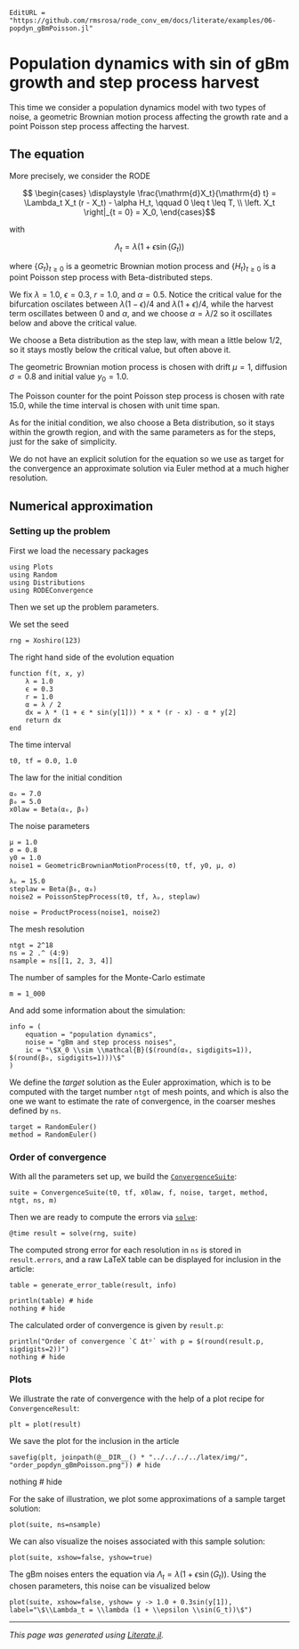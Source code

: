 ```@meta
EditURL = "https://github.com/rmsrosa/rode_conv_em/docs/literate/examples/06-popdyn_gBmPoisson.jl"
```

# Population dynamics with sin of gBm growth and step process harvest

This time we consider a population dynamics model with two types of noise, a geometric Brownian motion process affecting the growth rate and a point Poisson step process affecting the harvest.

## The equation

More precisely, we consider the RODE
```math
  \begin{cases}
    \displaystyle \frac{\mathrm{d}X_t}{\mathrm{d} t} = \Lambda_t X_t (r - X_t) - \alpha H_t, \qquad 0 \leq t \leq T, \\
  \left. X_t \right|_{t = 0} = X_0,
  \end{cases}
```
with
```math
  \Lambda_t = \lambda(1 + \epsilon\sin(G_t))
```
where $\{G_t\}_{t\geq 0}$ is a geometric Brownian motion process and $\{H_t\}_{t \geq 0}$ is a point Poisson step process with Beta-distributed steps.

We fix $\lambda = 1.0$, $\epsilon = 0.3$, $r = 1.0$, and $\alpha = 0.5$. Notice the critical value for the bifurcation oscilates between $\lambda (1 - \epsilon) / 4$ and $\lambda (1 + \epsilon) / 4$, while the harvest term oscillates between 0 and $\alpha$, and we choose $\alpha = \lambda / 2$ so it oscillates below and above the critical value.

We choose a Beta distribution as the step law, with mean a little below $1/2$, so it stays mostly below the critical value, but often above it.

The geometric Brownian motion process is chosen with drift $\mu = 1$, diffusion $\sigma = 0.8$ and initial value $y_0 = 1.0$.

The Poisson counter for the point Poisson step process is chosen with rate 15.0, while the time interval is chosen with unit time span.

As for the initial condition, we also choose a Beta distribution, so it stays within the growth region, and with the same parameters as for the steps, just for the sake of simplicity.

We do not have an explicit solution for the equation so we use as target for the convergence an approximate solution via Euler method at a much higher resolution.

## Numerical approximation

### Setting up the problem

First we load the necessary packages

````@example 06-popdyn_gBmPoisson
using Plots
using Random
using Distributions
using RODEConvergence
````

Then we set up the problem parameters.

We set the seed

````@example 06-popdyn_gBmPoisson
rng = Xoshiro(123)
````

The right hand side of the evolution equation

````@example 06-popdyn_gBmPoisson
function f(t, x, y)
    λ = 1.0
    ϵ = 0.3
    r = 1.0
    α = λ / 2
    dx = λ * (1 + ϵ * sin(y[1])) * x * (r - x) - α * y[2]
    return dx
end
````

The time interval

````@example 06-popdyn_gBmPoisson
t0, tf = 0.0, 1.0
````

The law for the initial condition

````@example 06-popdyn_gBmPoisson
α₀ = 7.0
β₀ = 5.0
x0law = Beta(α₀, β₀)
````

The noise parameters

````@example 06-popdyn_gBmPoisson
μ = 1.0
σ = 0.8
y0 = 1.0
noise1 = GeometricBrownianMotionProcess(t0, tf, y0, μ, σ)

λₚ = 15.0
steplaw = Beta(β₀, α₀)
noise2 = PoissonStepProcess(t0, tf, λₚ, steplaw)

noise = ProductProcess(noise1, noise2)
````

The mesh resolution

````@example 06-popdyn_gBmPoisson
ntgt = 2^18
ns = 2 .^ (4:9)
nsample = ns[[1, 2, 3, 4]]
````

The number of samples for the Monte-Carlo estimate

````@example 06-popdyn_gBmPoisson
m = 1_000
````

And add some information about the simulation:

````@example 06-popdyn_gBmPoisson
info = (
    equation = "population dynamics",
    noise = "gBm and step process noises",
    ic = "\$X_0 \\sim \\mathcal{B}($(round(α₀, sigdigits=1)), $(round(β₀, sigdigits=1)))\$"
)
````

We define the *target* solution as the Euler approximation, which is to be computed with the target number `ntgt` of mesh points, and which is also the one we want to estimate the rate of convergence, in the coarser meshes defined by `ns`.

````@example 06-popdyn_gBmPoisson
target = RandomEuler()
method = RandomEuler()
````

### Order of convergence

With all the parameters set up, we build the [`ConvergenceSuite`](@ref):

````@example 06-popdyn_gBmPoisson
suite = ConvergenceSuite(t0, tf, x0law, f, noise, target, method, ntgt, ns, m)
````

Then we are ready to compute the errors via [`solve`](@ref):

````@example 06-popdyn_gBmPoisson
@time result = solve(rng, suite)
````

The computed strong error for each resolution in `ns` is stored in `result.errors`, and a raw LaTeX table can be displayed for inclusion in the article:

````@example 06-popdyn_gBmPoisson
table = generate_error_table(result, info)

println(table) # hide
nothing # hide
````

The calculated order of convergence is given by `result.p`:

````@example 06-popdyn_gBmPoisson
println("Order of convergence `C Δtᵖ` with p = $(round(result.p, sigdigits=2))")
nothing # hide
````

### Plots

We illustrate the rate of convergence with the help of a plot recipe for `ConvergenceResult`:

````@example 06-popdyn_gBmPoisson
plt = plot(result)
````

We save the plot for the inclusion in the article

````@example 06-popdyn_gBmPoisson
savefig(plt, joinpath(@__DIR__() * "../../../../latex/img/", "order_popdyn_gBmPoisson.png")) # hide
````

nothing # hide

For the sake of illustration, we plot some approximations of a sample target solution:

````@example 06-popdyn_gBmPoisson
plot(suite, ns=nsample)
````

We can also visualize the noises associated with this sample solution:

````@example 06-popdyn_gBmPoisson
plot(suite, xshow=false, yshow=true)
````

The gBm noises enters the equation via $\Lambda_t = \lambda(1 + \epsilon\sin(G_t))$. Using the chosen parameters, this noise can be visualized below

````@example 06-popdyn_gBmPoisson
plot(suite, xshow=false, yshow= y -> 1.0 + 0.3sin(y[1]), label="\$\\Lambda_t = \\lambda (1 + \\epsilon \\sin(G_t))\$")
````

---

*This page was generated using [Literate.jl](https://github.com/fredrikekre/Literate.jl).*

